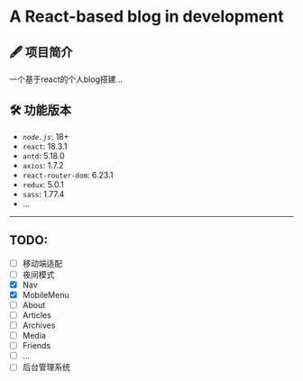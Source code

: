 # **A React-based blog in development**

## 🖋️ 项目简介

一个基于react的个人blog搭建...


## 🛠️ 功能版本

- *`node.js`*: 18+
- `react`: 18.3.1
- `antd`: 5.18.0
- `axios`: 1.7.2
- `react-router-dom`: 6.23.1
- `redux`: 5.0.1
- `sass`: 1.77.4
- ...

---
## TODO:
- [ ] 移动端适配
- [ ] 夜间模式
- [x] Nav
- [x] MobileMenu
- [ ] About
- [ ] Articles
- [ ] Archives
- [ ] Media
- [ ] Friends
- [ ] ...
- [ ] 后台管理系统